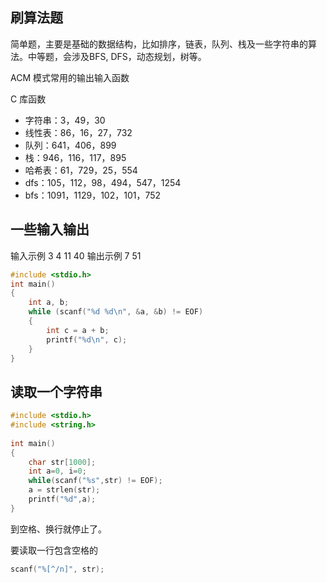 
## 刷算法题


简单题，主要是基础的数据结构，比如排序，链表，队列、栈及一些字符串的算法。中等题，会涉及BFS, DFS，动态规划，树等。

ACM 模式常用的输出输入函数

C 库函数

- 字符串：3，49，30
- 线性表：86，16，27，732
- 队列：641，406，899
- 栈：946，116，117，895
- 哈希表：61，729，25，554
- dfs：105，112，98，494，547，1254
- bfs：1091，1129，102，101，752


## 一些输入输出

输入示例
3 4
11 40
输出示例
7
51

```c
#include <stdio.h>
int main()
{
    int a, b;
    while (scanf("%d %d\n", &a, &b) != EOF)
    {
        int c = a + b;
        printf("%d\n", c);
    }
}
```





## 读取一个字符串

```c
#include <stdio.h>
#include <string.h>
 
int main()
{
    char str[1000];
    int a=0, i=0;
    while(scanf("%s",str) != EOF);
    a = strlen(str);
    printf("%d",a);
}
```

到空格、换行就停止了。

要读取一行包含空格的

```c
scanf("%[^/n]", str);
```




